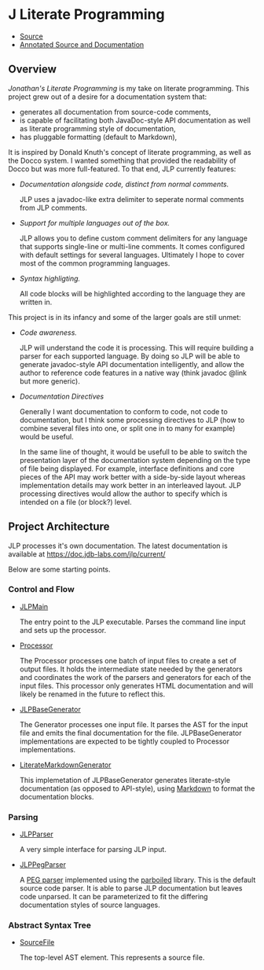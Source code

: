 # J Literate Programming

* [Source](https://git.jdb-labs.com/jdb-labs/jlp)
* [Annotated Source and Documentation](https://doc.jdb-labs.com/jlp/current/)

## Overview
*Jonathan's Literate Programming* is my take on literate programming.
This project grew out of a desire for a documentation system that:

* generates all documentation from source-code comments,
* is capable of facilitating both JavaDoc-style API documentation as well as
  literate programming style of documentation,
* has pluggable formatting (default to Markdown),

It is inspired by Donald Knuth's concept of literate programming, as well as
the Docco system. I wanted something that provided the readability of Docco
but was more full-featured. To that end, JLP currently features:

* *Documentation alongside code, distinct from normal comments.*

    JLP uses a javadoc-like extra delimiter to seperate normal comments from
    JLP comments.

* *Support for multiple languages out of the box.*

    JLP allows you to define custom comment delimiters for any language that
    supports single-line or multi-line comments. It comes configured with
    default settings for several languages. Ultimately I hope to cover most
    of the common programming languages.

* *Syntax highligting.*

    All code blocks will be highlighted according to the language they are
    written in.

This project is in its infancy and some of the larger goals are still unmet:

* *Code awareness.*

    JLP will understand the code it is processing. This will require building
    a parser for each supported language. By doing so JLP will be able to
    generate javadoc-style API documentation intelligently, and allow the
    author to reference code features in a native way (think javadoc @link
    but more generic).

* *Documentation Directives*

    Generally I want documentation to conform to code, not code to
    documentation, but I think some processing directives to JLP (how to
    combine several files into one, or split one in to many for example)
    would be useful.

    In the same line of thought, it would be usefull to be able to switch
    the presentation layer of the documentation system depending on the type
    of file being displayed. For example, interface definitions and core
    pieces of the API may work better with a side-by-side layout whereas
    implementation details may work better in an interleaved layout.
    JLP processing directives would allow the author to specify which is
    intended on a file (or block?) level.

## Project Architecture

JLP processes it's own documentation. The latest documentation is available at
https://doc.jdb-labs.com/jlp/current/

Below are some starting points.

### Control and Flow

* [JLPMain](https://doc.jdb-labs.com/jlp/current/src/main/groovy/com/jdblabs/jlp/JLPMain.groovy.html)

    The entry point to the JLP executable. Parses the command line input and
    sets up the processor.

* [Processor](https://doc.jdb-labs.com/jlp/current/src/main/groovy/com/jdblabs/jlp/Processor.groovy.html)

    The Processor processes one batch of input files to create a set of output files.
    It holds the intermediate state needed by the generators and coordinates the
    work of the parsers and generators for each of the input files. This
    processor only generates HTML documentation and will likely be renamed in
    the future to reflect this.

* [JLPBaseGenerator](https://doc.jdb-labs.com/jlp/current/src/main/groovy/com/jdblabs/jlp/JLPBaseGenerator.groovy.html)

    The Generator processes one input file. It parses the AST for the input file
    and emits the final documentation for the file. JLPBaseGenerator
    implementations are expected to be tightly coupled to Processor
    implementations.

* [LiterateMarkdownGenerator](https://doc.jdb-labs.com/jlp/current/src/main/groovy/com/jdblabs/jlp/LiterateMarkdownGenerator.groovy.html)

    This implemetation of JLPBaseGenerator generates literate-style
    documentation (as opposed to API-style), using
    [Markdown](http://daringfireball.net/projects/markdown/) to format the
    documentation blocks.

### Parsing

* [JLPParser](https://doc.jdb-labs.com/jlp/current/src/main/groovy/com/jdblabs/jlp/JLPParser.groovy.html)

    A very simple interface for parsing JLP input.

* [JLPPegParser](https://doc.jdb-labs.com/jlp/current/src/main/groovy/com/jdblabs/jlp/JLPPegParser.groovy.html)

    A [PEG parser](http://en.wikipedia.org/wiki/Parsing_expression_grammar)
    implemented using the [parboiled](http://www.parboiled.org) library. This
    is the default source code parser. It is able to parse JLP documentation
    but leaves code unparsed. It can be parameterized to fit the differing
    documentation styles of source languages.

### Abstract Syntax Tree

* [SourceFile](https://doc.jdb-labs.com/jlp/current/src/main/groovy/com/jdblabs/jlp/JLPPegParserSourceFile.groovy.html)

    The top-level AST element. This represents a source file.
